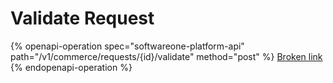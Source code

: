 # Validate Request

{% openapi-operation spec="softwareone-platform-api" path="/v1/commerce/requests/{id}/validate" method="post" %}
[Broken link](broken-reference)
{% endopenapi-operation %}
